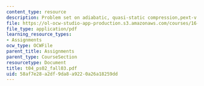 ```yaml
---
content_type: resource
description: Problem set on adiabatic, quasi-static compression,pext-v diagram.
file: https://ol-ocw-studio-app-production.s3.amazonaws.com/courses/16-01-unified-engineering-i-ii-iii-iv-fall-2005-spring-2006/58af7e28a2df9da8a9220a26a18259dd_t04_ps02_fall03.pdf
file_type: application/pdf
learning_resource_types:
- Assignments
ocw_type: OCWFile
parent_title: Assignments
parent_type: CourseSection
resourcetype: Document
title: t04_ps02_fall03.pdf
uid: 58af7e28-a2df-9da8-a922-0a26a18259dd
---
```

